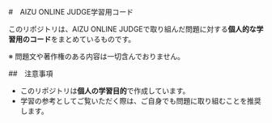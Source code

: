 #　AIZU ONLINE JUDGE学習用コード

このリポジトリは、AIZU ONLINE JUDGEで取り組んだ問題に対する**個人的な学習用のコード**をまとめているものです。

※ 問題文や著作権のある内容は一切含んでおりません。

##　注意事項
- このリポジトリは**個人の学習目的**で作成しています。
- 学習の参考としてご覧いただく際は、ご自身でも問題に取り組むことを推奨します。